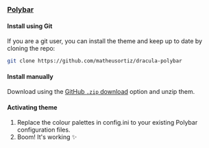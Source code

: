 ### [Polybar](https://github.com/polybar/polybar)

#### Install using Git

If you are a git user, you can install the theme and keep up to date by cloning the repo:

```bash
git clone https://github.com/matheusortiz/dracula-polybar
```

#### Install manually

Download using the [GitHub `.zip` download](https://github.com/matheusortiz/dracula-polybar/archive/refs/heads/master.zip) option and unzip them.

#### Activating theme

1. Replace the colour palettes in config.ini to your existing Polybar configuration files.
2. Boom! It's working ✨
